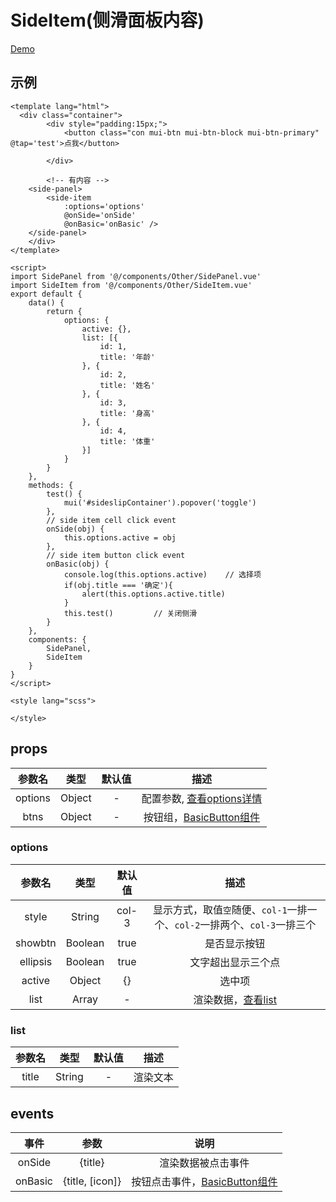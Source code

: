 # SideItem(侧滑面板内容)
[Demo](https://watasi.cn/infozx_api/dist/#/sideItem)

## 示例
```vue{20}
<template lang="html">
  <div class="container">
		<div style="padding:15px;">
			<button class="con mui-btn mui-btn-block mui-btn-primary" @tap='test'>点我</button>
			
		</div>
		
		<!-- 有内容 -->
  	<side-panel>
  		<side-item
  			:options='options'
  			@onSide='onSide'
  			@onBasic='onBasic' />
  	</side-panel>
	</div>
</template>

<script>
import SidePanel from '@/components/Other/SidePanel.vue'
import SideItem from '@/components/Other/SideItem.vue'
export default {
	data() {
		return {
			options: {
				active: {},
				list: [{
					id: 1,
					title: '年龄'
				}, {
					id: 2,
					title: '姓名'
				}, {
					id: 3,
					title: '身高'
				}, {
					id: 4,
					title: '体重'
				}]
			}
		}
	},
	methods: {
		test() {
			mui('#sideslipContainer').popover('toggle')
		},
		// side item cell click event
		onSide(obj) {
			this.options.active = obj
		},
		// side item button click event
		onBasic(obj) {
			console.log(this.options.active) 	// 选择项
			if(obj.title === '确定'){
				alert(this.options.active.title)
			}
			this.test() 		// 关闭侧滑
		}
	},
	components: {
		SidePanel,
		SideItem
	}
}
</script>

<style lang="scss">

</style>
```

## props
|参数名|类型|默认值|描述|
|:---:|:---:|:---:|:---:|
|options|Object|-|配置参数, [查看options详情](#options)|
|btns|Object|-|按钮组，[BasicButton组件](../button/BasicButton)|

### options
|参数名|类型|默认值|描述|
|:---:|:---:|:---:|:---:|
|style|String|col-3|显示方式，取值`空`随便、`col-1`一排一个、`col-2`一排两个、`col-3`一排三个|
|showbtn|Boolean|true|是否显示按钮|
|ellipsis|Boolean|true|文字超出显示三个点|
|active|Object|{}|选中项|
|list|Array|-|渲染数据，[查看list](#list)|

### list
|参数名|类型|默认值|描述|
|:---:|:---:|:---:|:---:|
|title|String|-|渲染文本|

## events
|事件|参数|说明|
|:---:|:---:|:---:|
|onSide|{title}|渲染数据被点击事件|
|onBasic|{title, [icon]}|按钮点击事件，[BasicButton组件](../button/BasicButton)|